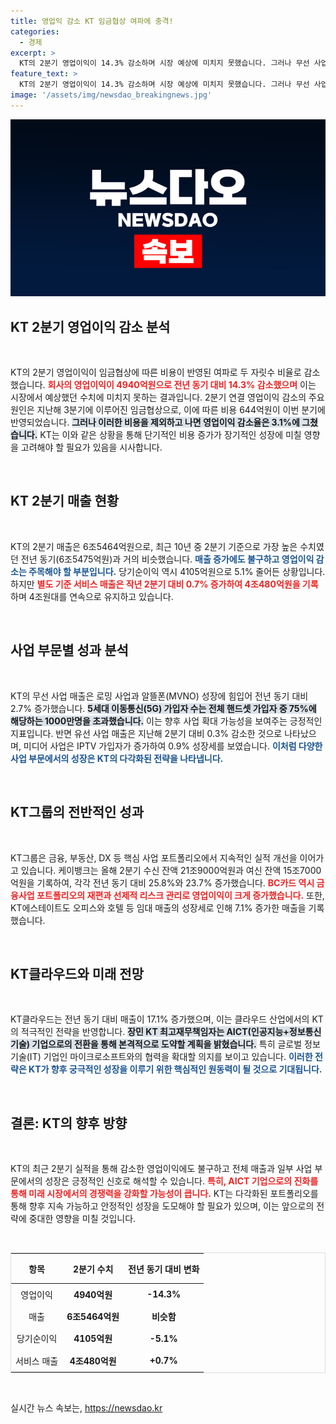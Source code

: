 ```yaml
---
title: 영업익 감소 KT 임금협상 여파에 충격!
categories:
  - 경제
excerpt: >
  KT의 2분기 영업이익이 14.3% 감소하며 시장 예상에 미치지 못했습니다. 그러나 무선 사업 매출은 성장세를 이어가고, 금융 및 DX 부문에서 실적 개선을 보이고 있습니다. AICT 기업으로의 도약을 위한 KT의 전략은 주목할 만합니다!
feature_text: >
  KT의 2분기 영업이익이 14.3% 감소하며 시장 예상에 미치지 못했습니다. 그러나 무선 사업 매출은 성장세를 이어가고, 금융 및 DX 부문에서 실적 개선을 보이고 있습니다. AICT 기업으로의 도약을 위한 KT의 전략은 주목할 만합니다!
image: '/assets/img/newsdao_breakingnews.jpg'
---
```


<p><img src="/assets/img/newsdao_breakingnews.jpg" alt="cryptoinkorea 속보" /></p>

<h2 data-ke-size="size26">KT 2분기 영업이익 감소 분석</h2>

<p data-ke-size="size16">&nbsp;</p>

<p>KT의 2분기 영업이익이 임금협상에 따른 비용이 반영된 여파로 두 자릿수 비율로 감소했습니다. <b><span style="color: #ee2323;">회사의 영업이익이 4940억원으로 전년 동기 대비 14.3% 감소했으며</span></b> 이는 시장에서 예상했던 수치에 미치지 못하는 결과입니다. 2분기 연결 영업이익 감소의 주요 원인은 지난해 3분기에 이루어진 임금협상으로, 이에 따른 비용 644억원이 이번 분기에 반영되었습니다. <b><span style="background-color: #21538527;">그러나 이러한 비용을 제외하고 나면 영업이익 감소율은 3.1%에 그쳤습니다.</span></b> KT는 이와 같은 상황을 통해 단기적인 비용 증가가 장기적인 성장에 미칠 영향을 고려해야 할 필요가 있음을 시사합니다. </p>

<p data-ke-size="size16">&nbsp;</p>

<h2 data-ke-size="size26">KT 2분기 매출 현황</h2>

<p data-ke-size="size16">&nbsp;</p>

<p>KT의 2분기 매출은 6조5464억원으로, 최근 10년 중 2분기 기준으로 가장 높은 수치였던 전년 동기(6조5475억원)과 거의 비슷했습니다. <b><span style="color: #1a5490;">매출 증가에도 불구하고 영업이익 감소는 주목해야 할 부분입니다.</span></b> 당기순이익 역시 4105억원으로 5.1% 줄어든 상황입니다. 하지만 <b><span style="color: #ee2323;">별도 기준 서비스 매출은 작년 2분기 대비 0.7% 증가하여 4조480억원을 기록</span></b>하며 4조원대를 연속으로 유지하고 있습니다. </p>

<p data-ke-size="size16">&nbsp;</p>

<h2 data-ke-size="size26">사업 부문별 성과 분석</h2>

<p data-ke-size="size16">&nbsp;</p>

<p>KT의 무선 사업 매출은 로밍 사업과 알뜰폰(MVNO) 성장에 힘입어 전년 동기 대비 2.7% 증가했습니다. <b><span style="background-color: #21538527;">5세대 이동통신(5G) 가입자 수는 전체 핸드셋 가입자 중 75%에 해당하는 1000만명을 초과했습니다.</span></b> 이는 향후 사업 확대 가능성을 보여주는 긍정적인 지표입니다. 반면 유선 사업 매출은 지난해 2분기 대비 0.3% 감소한 것으로 나타났으며, 미디어 사업은 IPTV 가입자가 증가하여 0.9% 성장세를 보였습니다. <b><span style="color: #1a5490;">이처럼 다양한 사업 부문에서의 성장은 KT의 다각화된 전략을 나타냅니다.</span></b></p>

<p data-ke-size="size16">&nbsp;</p>

<h2 data-ke-size="size26">KT그룹의 전반적인 성과</h2>

<p data-ke-size="size16">&nbsp;</p>

<p>KT그룹은 금융, 부동산, DX 등 핵심 사업 포트폴리오에서 지속적인 실적 개선을 이어가고 있습니다. 케이뱅크는 올해 2분기 수신 잔액 21조9000억원과 여신 잔액 15조7000억원을 기록하여, 각각 전년 동기 대비 25.8%와 23.7% 증가했습니다. <b><span style="color: #ee2323;">BC카드 역시 금융사업 포트폴리오의 재편과 선제적 리스크 관리로 영업이익이 크게 증가했습니다.</span></b> 또한, KT에스테이트도 오피스와 호텔 등 임대 매출의 성장세로 인해 7.1% 증가한 매출을 기록했습니다. </p>

<p data-ke-size="size16">&nbsp;</p>

<h2 data-ke-size="size26">KT클라우드와 미래 전망</h2>

<p data-ke-size="size16">&nbsp;</p>

<p>KT클라우드는 전년 동기 대비 매출이 17.1% 증가했으며, 이는 클라우드 산업에서의 KT의 적극적인 전략을 반영합니다. <b><span style="background-color: #21538527;">장민 KT 최고재무책임자는 AICT(인공지능+정보통신기술) 기업으로의 전환을 통해 본격적으로 도약할 계획을 밝혔습니다.</span></b> 특히 글로벌 정보기술(IT) 기업인 마이크로소프트와의 협력을 확대할 의지를 보이고 있습니다. <b><span style="color: #1a5490;">이러한 전략은 KT가 향후 궁극적인 성장을 이루기 위한 핵심적인 원동력이 될 것으로 기대됩니다.</span></b></p>

<p data-ke-size="size16">&nbsp;</p>

<h2 data-ke-size="size26">결론: KT의 향후 방향</h2>

<p data-ke-size="size16">&nbsp;</p>

<p>KT의 최근 2분기 실적을 통해 감소한 영업이익에도 불구하고 전체 매출과 일부 사업 부문에서의 성장은 긍정적인 신호로 해석할 수 있습니다. <b><span style="color: #ee2323;">특히, AICT 기업으로의 진화를 통해 미래 시장에서의 경쟁력을 강화할 가능성이 큽니다.</span></b> KT는 다각화된 포트폴리오를 통해 향후 지속 가능하고 안정적인 성장을 도모해야 할 필요가 있으며, 이는 앞으로의 전략에 중대한 영향을 미칠 것입니다.</p>

<p data-ke-size="size16">&nbsp;</p>

<table style="width: 100%; border: 1px solid #ddd;">
  <thead>
    <tr>
      <th style="text-align: center; height: 40px;">항목</th>
      <th style="text-align: center; height: 40px;">2분기 수치</th>
      <th style="text-align: center; height: 40px;">전년 동기 대비 변화</th>
    </tr>
  </thead>
  <tbody>
    <tr>
      <td style="text-align: center; height: 30px;">영업이익</td>
      <td style="text-align: center; height: 30px;"><b>4940억원</b></td>
      <td style="text-align: center; height: 30px;"><b>-14.3%</b></td>
    </tr>
    <tr>
      <td style="text-align: center; height: 30px;">매출</td>
      <td style="text-align: center; height: 30px;"><b>6조5464억원</b></td>
      <td style="text-align: center; height: 30px;"><b>비슷함</b></td>
    </tr>
    <tr>
      <td style="text-align: center; height: 30px;">당기순이익</td>
      <td style="text-align: center; height: 30px;"><b>4105억원</b></td>
      <td style="text-align: center; height: 30px;"><b>-5.1%</b></td>
    </tr>
    <tr>
      <td style="text-align: center; height: 30px;">서비스 매출</td>
      <td style="text-align: center; height: 30px;"><b>4조480억원</b></td>
      <td style="text-align: center; height: 30px;"><b>+0.7%</b></td>
    </tr>
  </tbody>
</table>

<p data-ke-size="size16">&nbsp;</p>
실시간 뉴스 속보는, <a href="https://newsdao.kr" rel="dofollow">https://newsdao.kr</a>


